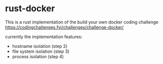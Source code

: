 # rust-docker



This is a rust implementation of the build your own docker coding challenge https://codingchallenges.fyi/challenges/challenge-docker/

currently the implementation features:
- hostname isolation (step 2)
- file system isolation (step 3)
- process isolation (step 4)
